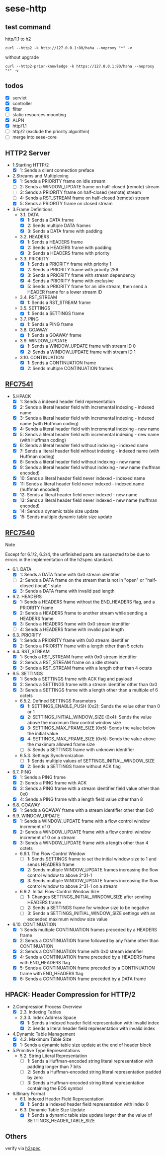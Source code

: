 # sese-http

## test command

http/1.1 to h2

```shell
curl --http2 -k http://127.0.0.1:80/haha --noproxy "*" -v
```

without upgrade

```shell
curl --http2-prior-knowledge -k https://127.0.0.1:80/haha --noproxy "*" -v
```

## todos

- [x] servlet
- [x] controller
- [x] filter
- [ ] static resources mounting
- [x] ALPN
- [x] http/1.1
- [ ] http/2 (exclude the priority algorithm)
- [ ] merge into sese-core

## HTTP2 Server

- 1.Starting HTTP/2
    - [x] 1: Sends a client connection preface
- 2.Streams and Multiplexing
    - [x] 1: Sends a PRIORITY frame on idle stream
    - [ ] 2: Sends a WINDOW_UPDATE frame on half-closed (remote) stream
    - [ ] 3: Sends a PRIORITY frame on half-closed (remote) stream
    - [ ] 4: Sends a RST_STREAM frame on half-closed (remote) stream
    - [x] 5: Sends a PRIORITY frame on closed stream

- 3.Frame Definitions
    - 3.1. DATA
      - [x] 1: Sends a DATA frame
      - [x] 2: Sends multiple DATA frames
      - [x] 3: Sends a DATA frame with padding
    - 3.2. HEADERS
      - [x] 1: Sends a HEADERS frame
      - [x] 2: Sends a HEADERS frame with padding
      - [x] 3: Sends a HEADERS frame with priority
    - 3.3. PRIORITY
      - [x] 1: Sends a PRIORITY frame with priority 1
      - [x] 2: Sends a PRIORITY frame with priority 256
      - [x] 3: Sends a PRIORITY frame with stream dependency
      - [x] 4: Sends a PRIORITY frame with exclusive
      - [x] 5: Sends a PRIORITY frame for an idle stream, then send a HEADER frame for a lower stream ID
    - 3.4. RST_STREAM
      - [x] 1: Sends a RST_STREAM frame
    - 3.5. SETTINGS
      - [x] 1: Sends a SETTINGS frame
    - 3.7. PING
      - [x] 1: Sends a PING frame
    - 3.8. GOAWAY
      - [x] 1: Sends a GOAWAY frame
    - 3.9. WINDOW_UPDATE
      - [x] 1: Sends a WINDOW_UPDATE frame with stream ID 0
      - [x] 2: Sends a WINDOW_UPDATE frame with stream ID 1
    - 3.10. CONTINUATION
      - [x] 1: Sends a CONTINUATION frame
      - [x] 2: Sends multiple CONTINUATION frames

## [RFC7541](https://www.rfc-editor.org/rfc/rfc7541.txt)

- 5.HPACK
  - [x] 1: Sends a indexed header field representation
  - [x] 2: Sends a literal header field with incremental indexing - indexed name
  - [x] 3: Sends a literal header field with incremental indexing - indexed name (with Huffman coding)
  - [x] 4: Sends a literal header field with incremental indexing - new name
  - [x] 5: Sends a literal header field with incremental indexing - new name (with Huffman coding)
  - [x] 6: Sends a literal header field without indexing - indexed name
  - [x] 7: Sends a literal header field without indexing - indexed name (with Huffman coding)
  - [x] 8: Sends a literal header field without indexing - new name
  - [x] 9: Sends a literal header field without indexing - new name (huffman encoded)
  - [x] 10: Sends a literal header field never indexed - indexed name
  - [x] 11: Sends a literal header field never indexed - indexed name (huffman encoded)
  - [x] 12: Sends a literal header field never indexed - new name
  - [x] 13: Sends a literal header field never indexed - new name (huffman encoded)
  - [x] 14: Sends a dynamic table size update
  - [x] 15: Sends multiple dynamic table size update

## [RFC7540](https://www.rfc-editor.org/rfc/rfc7540.txt)

> [!NOTE]
> Except for 6.1/2, 6.2/4,
> the unfinished parts are suspected to be due to errors in the implementation of the h2spec standard.

- 6.1. DATA
    - [x] 1: Sends a DATA frame with 0x0 stream identifier
    - [ ] 2: Sends a DATA frame on the stream that is not in "open" or "half-closed (local)" state
    - [x] 3: Sends a DATA frame with invalid pad length

- 6.2. HEADERS
    - [x] 1: Sends a HEADERS frame without the END_HEADERS flag, and a PRIORITY frame
    - [x] 2: Sends a HEADERS frame to another stream while sending a HEADERS frame
    - [x] 3: Sends a HEADERS frame with 0x0 stream identifier
    - [ ] 4: Sends a HEADERS frame with invalid pad length

- 6.3. PRIORITY
    - [x] 1: Sends a PRIORITY frame with 0x0 stream identifier
    - [x] 2: Sends a PRIORITY frame with a length other than 5 octets

- 6.4. RST_STREAM
    - [x] 1: Sends a RST_STREAM frame with 0x0 stream identifier
    - [x] 2: Sends a RST_STREAM frame on a idle stream
    - [x] 3: Sends a RST_STREAM frame with a length other than 4 octets

- 6.5. SETTINGS
    - [x] 1: Sends a SETTINGS frame with ACK flag and payload
    - [x] 2: Sends a SETTINGS frame with a stream identifier other than 0x0
    - [x] 3: Sends a SETTINGS frame with a length other than a multiple of 6 octets
    - 6.5.2. Defined SETTINGS Parameters
        - [x] 1: SETTINGS_ENABLE_PUSH (0x2): Sends the value other than 0 or 1
        - [x] 2: SETTINGS_INITIAL_WINDOW_SIZE (0x4): Sends the value above the maximum flow control window size
        - [x] 3: SETTINGS_MAX_FRAME_SIZE (0x5): Sends the value below the initial value
        - [x] 4: SETTINGS_MAX_FRAME_SIZE (0x5): Sends the value above the maximum allowed frame size
        - [ ] 5: Sends a SETTINGS frame with unknown identifier
    - 6.5.3. Settings Synchronization
        - [ ] 1: Sends multiple values of SETTINGS_INITIAL_WINDOW_SIZE
        - [x] 2: Sends a SETTINGS frame without ACK flag

- 6.7. PING
    - [x] 1: Sends a PING frame
    - [x] 2: Sends a PING frame with ACK
    - [x] 3: Sends a PING frame with a stream identifier field value other than 0x0
    - [x] 4: Sends a PING frame with a length field value other than 8

- 6.8. GOAWAY
    - [x] 1: Sends a GOAWAY frame with a stream identifier other than 0x0

- 6.9. WINDOW_UPDATE
    - [x] 1: Sends a WINDOW_UPDATE frame with a flow control window increment of 0
    - [x] 2: Sends a WINDOW_UPDATE frame with a flow control window increment of 0 on a stream
    - [x] 3: Sends a WINDOW_UPDATE frame with a length other than 4 octets
    - 6.9.1. The Flow-Control Window
        - [ ] 1: Sends SETTINGS frame to set the initial window size to 1 and sends HEADERS frame
        - [x] 2: Sends multiple WINDOW_UPDATE frames increasing the flow control window to above 2^31-1
        - [x] 3: Sends multiple WINDOW_UPDATE frames increasing the flow control window to above 2^31-1 on a stream
    - 6.9.2. Initial Flow-Control Window Size
        - [ ] 1: Changes SETTINGS_INITIAL_WINDOW_SIZE after sending HEADERS frame
        - [ ] 2: Sends a SETTINGS frame for window size to be negative
        - [ ] 3: Sends a SETTINGS_INITIAL_WINDOW_SIZE settings with an exceeded maximum window size value

- 6.10. CONTINUATION
    - [x] 1: Sends multiple CONTINUATION frames preceded by a HEADERS frame
    - [x] 2: Sends a CONTINUATION frame followed by any frame other than CONTINUATION
    - [x] 3: Sends a CONTINUATION frame with 0x0 stream identifier
    - [x] 4: Sends a CONTINUATION frame preceded by a HEADERS frame with END_HEADERS flag
    - [x] 5: Sends a CONTINUATION frame preceded by a CONTINUATION frame with END_HEADERS flag
    - [x] 6: Sends a CONTINUATION frame preceded by a DATA frame

## HPACK: Header Compression for HTTP/2
- 2.Compression Process Overview
  - [x] 2.3. Indexing Tables
  - 2.3.3. Index Address Space
    - [x] 1: Sends a indexed header field representation with invalid index
    - [x] 2: Sends a literal header field representation with invalid index

- 4.Dynamic Table Management
  - [x] 4.2. Maximum Table Size
  - [x] 1: Sends a dynamic table size update at the end of header block

- 5.Primitive Type Representations
  - 5.2. String Literal Representation
    - [ ] 1: Sends a Huffman-encoded string literal representation with padding longer than 7 bits
    - [ ] 2: Sends a Huffman-encoded string literal representation padded by zero
    - [ ] 3: Sends a Huffman-encoded string literal representation containing the EOS symbol

- 6.Binary Format
  - 6.1. Indexed Header Field Representation
    - [x] 1: Sends a indexed header field representation with index 0
  - 6.3. Dynamic Table Size Update
    - [x] 1: Sends a dynamic table size update larger than the value of SETTINGS_HEADER_TABLE_SIZE

## Others

verify via [h2spec](https://github.com/summerwind/h2spec)